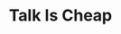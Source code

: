 ---
title: Talk Is Cheap
slug: talk-is-cheap
artist: Chet Faker
youtube: aP_-P_BS6KY
position: 87
---